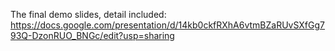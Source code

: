 


The final demo slides, detail included: https://docs.google.com/presentation/d/14kb0ckfRXhA6vtmBZaRUvSXfGg793Q-DzonRUO_BNGc/edit?usp=sharing

    

